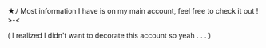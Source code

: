 ★ﾉ Most information I have is on my main account, feel free to check it out ! >-<

( I realized I didn't want to decorate this account so yeah . . . )
